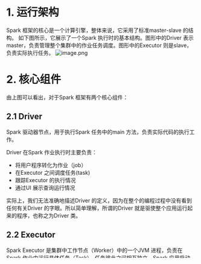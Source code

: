 # 1. 运行架构
Spark 框架的核心是一个计算引擎，整体来说，它采用了标准master-slave 的结构。
如下图所示，它展示了一个Spark 执行时的基本结构。图形中的Driver 表示master，负责管理整个集群中的作业任务调度。图形中的Executor 则是slave，负责实际执行任务。
![image.png](https://cdn.nlark.com/yuque/0/2022/png/25452040/1647587067443-2d60aa74-a6cd-4cc3-8603-0bf092441a7d.png#clientId=u22eb4000-f09b-4&crop=0&crop=0&crop=1&crop=1&from=paste&height=270&id=u2dec1221&margin=%5Bobject%20Object%5D&name=image.png&originHeight=600&originWidth=1280&originalType=binary&ratio=1&rotation=0&showTitle=false&size=2308406&status=done&style=none&taskId=u2666e9c0-3807-42fa-bef8-65af400a36a&title=&width=576)
# 2. 核心组件
由上图可以看出，对于Spark 框架有两个核心组件：
 
## 2.1 Driver
Spark 驱动器节点，用于执行Spark 任务中的main 方法，负责实际代码的执行工作。

Driver 在Spark 作业执行时主要负责：

- 将用户程序转化为作业（job）
- 在Executor 之间调度任务(task)
- 跟踪Executor 的执行情况
- 通过UI 展示查询运行情况

实际上，我们无法准确地描述Driver 的定义，因为在整个的编程过程中没有看到任何有关Driver 的字眼。所以简单理解，所谓的Driver 就是驱使整个应用运行起来的程序，也称之为Driver 类。

## 2.2 Executor
Spark Executor 是集群中工作节点（Worker）中的一个JVM 进程，负责在Spark 作业中运行具体任务（Task），任务彼此之间相互独立。Spark 应用启动时，Executor 节点被同时启动，并且始终伴随着整个Spark 应用的生命周期而存在。如果有Executor 节点发生了故障或崩溃，Spark 应用也可以继续执行，会将出错节点上的任务调度到其他Executor 节点上继续运行。

Executor 有两个核心功能：

- 负责运行组成Spark 应用的任务，并将结果返回给驱动器进程
- 它们通过自身的块管理器（Block Manager）为用户程序中要求缓存的RDD 提供内存式存储。RDD 是直接缓存在Executor 进程内的，因此任务可以在运行时充分利用缓存数据加速运算。

## 2.3 Master & Worker
Spark 集群的独立部署环境中，不需要依赖其他的资源调度框架，自身就实现了资源调度的功能，所以环境中还有其他两个核心组件：Master 和Worker，这里的Master 是一个进程，主要负责资源的调度和分配，并进行集群的监控等职责，类似于Yarn 环境中的RM, 而Worker 呢，也是进程，一个Worker 运行在集群中的一台服务器上，由Master 分配资源对数据进行并行的处理和计算，类似于Yarn 环境中NM。
## 
## 2.4 ApplicationMaster
Hadoop 用户向YARN 集群提交应用程序时,提交程序中应该包含ApplicationMaster，用于向资源调度器申请执行任务的资源容器Container，运行用户自己的程序任务job，监控整个任务的执行，跟踪整个任务的状态，处理任务失败等异常情况。
说的简单点就是，ResourceManager（资源）和Driver（计算）之间的解耦合靠的就是ApplicationMaster。

# 3. 核心概念
## 3.1 Executor 与Core
Spark Executor 是集群中运行在工作节点（Worker）中的一个JVM 进程，是整个集群中的专门用于计算的节点。在提交应用中，可以提供参数指定计算节点的个数，以及对应的资源。这里的资源一般指的是工作节点Executor 的内存大小和使用的虚拟CPU 核（Core）数量。

应用程序相关启动参数如下：

| 名称 | 说明 |
| --- | --- |
| --num-executors | 配置 Executor 的数量 |
| --executor-memory | 配置每个 Executor 的内存大小 |
| --executor-cores | 配置每个 Executor 的虚拟 CPU core 数量 |

## 3.2 并行度（ Parallelism）
在分布式计算框架中一般都是多个任务同时执行，由于任务分布在不同的计算节点进行计算，所以能够真正地实现多任务并行执行，记住，这里是并行，而不是并发。这里我们将整个集群并行执行任务的数量称之为并行度。那么一个作业到底并行度是多少呢？这个取决于框架的默认配置。应用程序也可以在运行过程中动态修改

## 3.3 有向无环图（ DAG）
![image.png](https://cdn.nlark.com/yuque/0/2022/png/25452040/1647587597999-ee22a53e-25af-4a1f-aacf-89170c31445d.png#clientId=u22eb4000-f09b-4&crop=0&crop=0&crop=1&crop=1&from=paste&height=258&id=uce18ce87&margin=%5Bobject%20Object%5D&name=image.png&originHeight=720&originWidth=983&originalType=binary&ratio=1&rotation=0&showTitle=false&size=2127512&status=done&style=none&taskId=ued7f54d4-b0ea-453a-bf69-428ea648638&title=&width=352)
大数据计算引擎框架我们根据使用方式的不同一般会分为四类，其中第一类就是Hadoop 所承载的MapReduce,它将计算分为两个阶段，分别为Map 阶段和Reduce 阶段。对于上层应用来说，就不得不想方设法去拆分算法，甚至于不得不在上层应用实现多个Job 的串联，以完成一个完整的算法，例如迭代计算。由于这样的弊端，催生了支持DAG 框架的产生。因此，支持DAG 的框架被划分为第二代计算引擎。如Tez  以及更上层的Oozie。这里我们不去细究各种DAG 实现之间的区别，不过对于当时的Tez 和Oozie 来说，大多还是批处理的任务。接下来就是以Spark 为代表的第三代的计算引擎。第三代计算引擎的特点主要是Job 内部的DAG 支持（不跨越Job），以及实时计算。

这里所谓的有向无环图，并不是真正意义的图形，而是由Spark 程序直接映射成的数据流的高级抽象模型。简单理解就是将整个程序计算的执行过程用图形表示出来,这样更直观，更便于理解，可以用于表示程序的拓扑结构。

DAG（Directed Acyclic Graph）有向无环图是由点和线组成的拓扑图形，该图形具有方向，不会闭环。

# 4. 提交流程
所谓的提交流程，其实就是我们开发人员根据需求写的应用程序通过Spark 客户端提交给Spark 运行环境执行计算的流程。在不同的部署环境中，这个提交过程基本相同，但是又有细微的区别，我们这里不进行详细的比较，但是因为国内工作中，将Spark 引用部署到Yarn 环境中会更多一些，所以本课程中的提交流程是基于Yarn 环境的。
![image.png](https://cdn.nlark.com/yuque/0/2022/png/25452040/1647587687822-ee160969-a81e-4eaa-a276-2e36f52a2220.png#clientId=u22eb4000-f09b-4&crop=0&crop=0&crop=1&crop=1&from=paste&height=515&id=u1282a710&margin=%5Bobject%20Object%5D&name=image.png&originHeight=720&originWidth=970&originalType=binary&ratio=1&rotation=0&showTitle=false&size=2099379&status=done&style=none&taskId=u4d8300cb-93dd-4797-810d-e1cc6fdcdc0&title=&width=694)
Spark 应用程序提交到Yarn 环境中执行的时候，一般会有两种部署执行的方式：Client 和Cluster。两种模式主要区别在于：Driver 程序的运行节点位置。

## 4.1 Yarn Client 模式
Client 模式将用于监控和调度的Driver 模块在客户端执行，而不是在Yarn 中，所以一般用于测试。

- Driver 在任务提交的本地机器上运行
- Driver 启动后会和ResourceManager 通讯申请启动ApplicationMaster
- ResourceManager 分配container，在合适的NodeManager 上启动ApplicationMaster，负责向ResourceManager 申请Executor 内存
- ResourceManager 接到ApplicationMaster 的资源申请后会分配container，然后ApplicationMaster 在资源分配指定的NodeManager 上启动Executor 进程
- Executor 进程启动后会向Driver 反向注册，Executor 全部注册完成后Driver 开始执行main 函数
- 之后执行到Action 算子时，触发一个Job，并根据宽依赖开始划分stage，每个stage 生成对应的TaskSet，之后将task 分发到各个Executor 上执行。

## 4.2 Yarn Cluster 模式
Cluster 模式将用于监控和调度的Driver 模块启动在Yarn 集群资源中执行。一般应用于实际生产环境。

- 在YARN Cluster 模式下，任务提交后会和ResourceManager 通讯申请启动ApplicationMaster，
- 随后ResourceManager 分配 container，在合适的 NodeManager 上启动 ApplicationMaster，此时的ApplicationMaster 就是Driver。
- Driver 启动后向ResourceManager 申请Executor 内存，ResourceManager 接到ApplicationMaster 的资源申请后会分配container，然后在合适的NodeManager 上启动Executor 进程
- Executor 进程启动后会向Driver 反向注册，Executor 全部注册完成后Driver 开始执行main 函数，
- 之后执行到Action 算子时，触发一个Job，并根据宽依赖开始划分stage，每个stage 生成对应的TaskSet，之后将task 分发到各个Executor 上执行。


